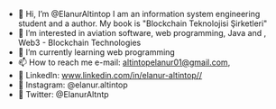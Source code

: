 - 👋 Hi, I’m @ElanurAltintop I am an information system engineering student and a author. My book is "Blockchain Teknolojisi Şirketleri"
- 👀 I’m interested in aviation software, web programming, Java and , Web3 - Blockchain Technologies
- 🌱 I’m currently learning web programming
- 📫 How to reach me e-mail: altintopelanur01@gmail.com, 
- 📌 LinkedIn: www.linkedin.com/in/elanur-altintop//
- 📌 Instagram: @elanur.altintop
- 📌 Twitter: @ElanurAltntp

<!---
ElanurAltintop/ElanurAltintop is a ✨ special ✨ repository because its `README.md` (this file) appears on your GitHub profile.
You can click the Preview link to take a look at your changes.
--->
